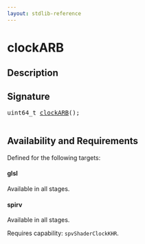 ```yaml
---
layout: stdlib-reference
---
```


# clockARB

## Description





## Signature 

<pre>
uint64_t <a href=".html">clockARB</a>();

</pre>

## Availability and Requirements

Defined for the following targets:

#### glsl
Available in all stages.

#### spirv
Available in all stages.

Requires capability: `spvShaderClockKHR`.


